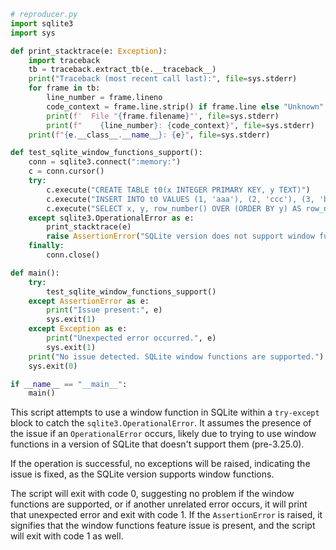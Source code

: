 ```python
# reproducer.py
import sqlite3
import sys

def print_stacktrace(e: Exception):
    import traceback
    tb = traceback.extract_tb(e.__traceback__)
    print("Traceback (most recent call last):", file=sys.stderr)
    for frame in tb:
        line_number = frame.lineno
        code_context = frame.line.strip() if frame.line else "Unknown"
        print(f'  File "{frame.filename}"', file=sys.stderr)
        print(f"    {line_number}: {code_context}", file=sys.stderr)
    print(f"{e.__class__.__name__}: {e}", file=sys.stderr)

def test_sqlite_window_functions_support():
    conn = sqlite3.connect(":memory:")
    c = conn.cursor()
    try:
        c.execute("CREATE TABLE t0(x INTEGER PRIMARY KEY, y TEXT)")
        c.execute("INSERT INTO t0 VALUES (1, 'aaa'), (2, 'ccc'), (3, 'bbb')")
        c.execute("SELECT x, y, row_number() OVER (ORDER BY y) AS row_number FROM t0 ORDER BY x")
    except sqlite3.OperationalError as e:
        print_stacktrace(e)
        raise AssertionError("SQLite version does not support window functions") from e
    finally:
        conn.close()

def main():
    try:
        test_sqlite_window_functions_support()
    except AssertionError as e:
        print("Issue present:", e)
        sys.exit(1)
    except Exception as e:
        print("Unexpected error occurred.", e)
        sys.exit(1)
    print("No issue detected. SQLite window functions are supported.")
    sys.exit(0)

if __name__ == "__main__":
    main()
```

This script attempts to use a window function in SQLite within a `try-except` block to catch the `sqlite3.OperationalError`. It assumes the presence of the issue if an `OperationalError` occurs, likely due to trying to use window functions in a version of SQLite that doesn't support them (pre-3.25.0). 

If the operation is successful, no exceptions will be raised, indicating the issue is fixed, as the SQLite version supports window functions.

The script will exit with code 0, suggesting no problem if the window functions are supported, or if another unrelated error occurs, it will print that unexpected error and exit with code 1. If the `AssertionError` is raised, it signifies that the window functions feature issue is present, and the script will exit with code 1 as well.